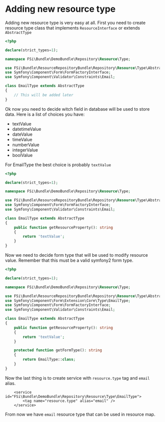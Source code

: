 # Adding new resource type

Adding new resource type is very easy at all.
First you need to create resource type class that implements ``ResourceInterface`` or extends ``AbstractType``

```php
<?php

declare(strict_types=1);

namespace FSi\Bundle\DemoBundle\Repository\Resource\Type;

use FSi\Bundle\ResourceRepositoryBundle\Repository\Resource\Type\AbstractType;
use Symfony\Component\Form\FormFactoryInterface;
use Symfony\Component\Validator\Constraints\Email;

class EmailType extends AbstractType
{
    // This will be added later
}
```

Ok now you need to decide witch field in database will be used to store data.
Here is a list of choices you have:

- textValue
- datetimeValue
- dateValue
- timeValue
- numberValue
- integerValue
- boolValue

For EmailType the best choice is probably ``textValue``

```php
<?php

declare(strict_types=1);

namespace FSi\Bundle\DemoBundle\Repository\Resource\Type;

use FSi\Bundle\ResourceRepositoryBundle\Repository\Resource\Type\AbstractType;
use Symfony\Component\Form\FormFactoryInterface;
use Symfony\Component\Validator\Constraints\Email;

class EmailType extends AbstractType
{
    public function getResourceProperty(): string
    {
        return 'textValue';
    }
}
```

Now we need to decide form type that will be used to modify resource value. Remember that this must be a valid symfony2
form type.

```php
<?php

declare(strict_types=1);

namespace FSi\Bundle\DemoBundle\Repository\Resource\Type;

use FSi\Bundle\ResourceRepositoryBundle\Repository\Resource\Type\AbstractType;
use Symfony\Component\Form\Extension\Core\Type\EmailType;
use Symfony\Component\Form\FormFactoryInterface;
use Symfony\Component\Validator\Constraints\Email;

class EmailType extends AbstractType
{
    public function getResourceProperty(): string
    {
        return 'textValue';
    }

    protected function getFormType(): string
    {
        return EmailType::class;
    }
}
```

Now the last thing is to create service with ``resource.type`` tag and ``email`` alias.

```
    <service id="FSi\Bundle\DemoBundle\Repository\Resource\Type\EmailType">
        <tag name="resource.type" alias="email" />
    </service>
```

From now we have ``email`` resource type that can be used in resource map.
